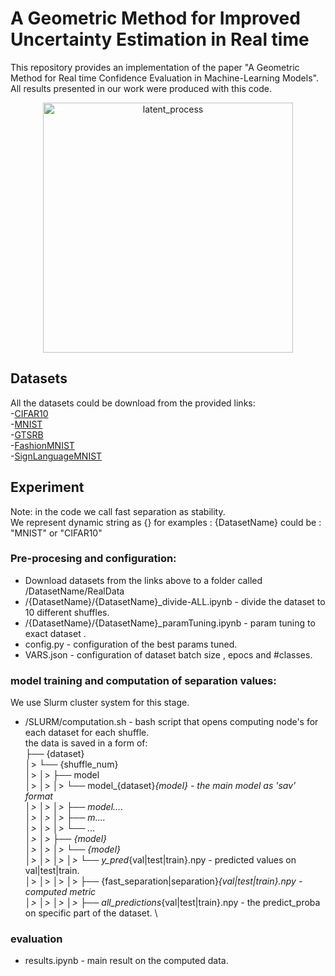 # A Geometric Method for Improved Uncertainty Estimation in Real time

This repository provides an implementation of the paper "A Geometric Method for Real time Confidence Evaluation in Machine-Learning Models". 
All results presented in our work were produced with this code.

<p align="center">
  <img src="https://www.linkpicture.com/q/fitting_func.png" alt="latent_process" width="400"/>
</p>

## Datasets

All the datasets could be download from the provided links:\
-[CIFAR10](https://www.cs.toronto.edu/~kriz/cifar-10-python.tar.gz) \
-[MNIST](http://yann.lecun.com/exdb/mnist/) \
-[GTSRB](https://www.kaggle.com/meowmeowmeowmeowmeow/gtsrb-german-traffic-sign) \
-[FashionMNIST](https://www.kaggle.com/zalando-research/fashionmnist) \
-[SignLanguageMNIST](https://www.kaggle.com/datamunge/sign-language-mnist) 

## Experiment
Note: in the code we call fast separation as stability. \
We represent dynamic string as {} for examples : 
{DatasetName} could be : "MNIST" or "CIFAR10" 

### Pre-procesing and configuration:
- Download datasets from the links above to a folder called /DatasetName/RealData 
- /{DatasetName}/{DatasetName}_divide-ALL.ipynb - divide the dataset to 10 different shuffles. 
- /{DatasetName}/{DatasetName}_paramTuning.ipynb - param tuning to exact dataset .
- config.py - configuration of the best params tuned.
- VARS.json - configuration of dataset batch size , epocs and #classes.  

### model training and computation of separation values: 
We use Slurm cluster system for this stage.
- /SLURM/computation.sh - bash script that opens computing node's for each dataset for each shuffle. \
the data is saved in a form of: \
├── {dataset}  \
│>      └── {shuffle_num} \
│>      │>      ├── model  \
│>      │>      │>       └── model_{dataset}_{model} - the main model as 'sav' format \
│>      │>      │>       ├── model.... \
│>      │>      │>       ├── m....  \
│>      │>      │>       └── ... \
│>      │>      ├── {model} \
│>      │>      │>   └── {model} \
│>      │>      │>       │>   └── y_pred_{val|test|train}.npy - predicted values on val|test|train. \
│>      │>      │>       │>   ├── {fast_separation|separation}_{val|test|train}.npy - computed metric \
│>      │>      │>       │>   ├── all_predictions_{val|test|train}.npy - the predict_proba on specific part of the dataset. \

### evaluation
- results.ipynb - main result on the computed data.


